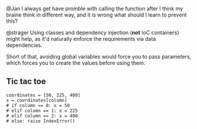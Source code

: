 @Jan
I always get have promble with calling the function after
I think my braine think in different way, and it is wrong
what should I learn to prevent this?

@strager
Using classes and dependency injection (**not** IoC containers)
might help, as it'd naturally enforce the requirements via
data dependencies.

Short of that, avoiding global variables would force you to
pass parameters, which forces you to create the values
before using them.

## Tic tac toe
```
coordinates = [50, 225, 400]
x = coordinates[column]
# if column == 0: x = 50
# elif column == 1: x = 225
# elif column == 2: x = 400
# else: raise IndexError()
```
